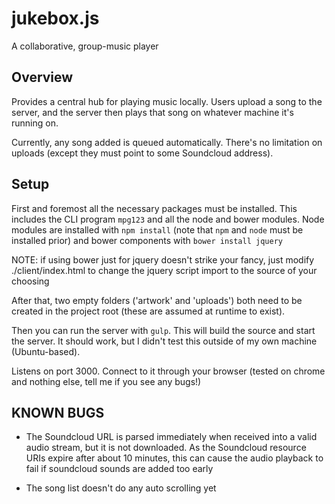 # jukebox.js

A collaborative, group-music player

## Overview

Provides a central hub for playing music locally. Users upload a song to the server, and the server then plays that song on whatever machine it's running on.

Currently, any song added is queued automatically. There's no limitation on uploads (except they must point to some Soundcloud address).

## Setup

First and foremost all the necessary packages must be installed. This includes the CLI program ```mpg123``` and all the node and bower modules. Node modules are installed with ```npm install``` (note that ```npm``` and ```node``` must be installed prior) and bower components with ```bower install jquery```

NOTE: if using bower just for jquery doesn't strike your fancy, just modify ./client/index.html to change the jquery script import to the source of your choosing 

After that, two empty folders ('artwork' and 'uploads') both need to be created in the project root (these are assumed at runtime to exist).

Then you can run the server with ```gulp```. This will build the source and start the server. It should work, but I didn't test this outside of my own machine (Ubuntu-based).

Listens on port 3000. Connect to it through your browser (tested on chrome and nothing else, tell me if you see any bugs!)

## KNOWN BUGS

- The Soundcloud URL is parsed immediately when received into a valid audio stream, but it is not downloaded. As the Soundcloud resource URIs expire after about 10 minutes, this can cause the audio playback to fail if soundcloud sounds are added too early

- The song list doesn't do any auto scrolling yet

